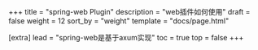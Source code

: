+++
title = "spring-web Plugin"
description = "web插件如何使用"
draft = false
weight = 12
sort_by = "weight"
template = "docs/page.html"

[extra]
lead = "spring-web是基于axum实现"
toc = true
top = false
+++